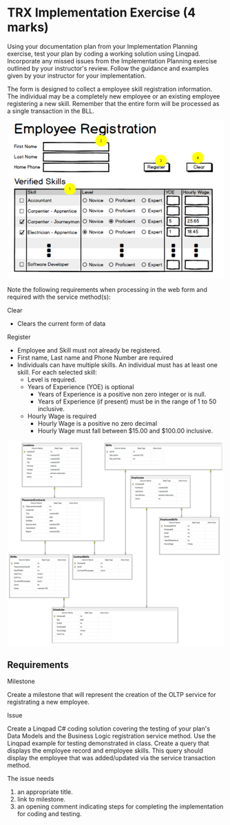 # TRX Implementation Exercise (4 marks)

Using your documentation plan from your Implementation Planning exercise, test your plan by coding a working solution using Linqpad. Incorporate any missed issues from the Implementation Planning exercise outlined by your instructor's review. Follow the guidance and examples given by your instructor for your implementation. 

The form is designed to collect a 
employee skill registration information. The individual may be a completely new employee or an existing employee registering a new skill. Remember that the entire form will be processed as a single transaction in the BLL.

![registration sheet data](./Employee_Skills_Registering.png)

Note the following requirements when processing in the web form and required with the service method(s):

Clear

- Clears the current form of data

Register

- Employee and Skill must not already be registered. 
- First name, Last name and Phone Number are required
- Individuals can have multiple skills. An individual must has at least one skill. For each selected skill:
  - Level is required.
  - Years of Experience (YOE) is optional
    - Years of Experience is a positive non zero integer or is null.
    - Years of Experience (if present) must be in the range of 1 to 50 inclusive.
  - Hourly Wage is required
    - Hourly Wage is a positive no zero decimal
    - Hourly Wage must fall between $15.00 and $100.00 inclusive.


![ERD](./workschedule_erd_jan2021.png)

## Requirements

Milestone 

Create a milestone that will represent the creation of the OLTP service for registrating a new employee.

Issue

Create a Linqpad C# coding solution covering the testing of your plan's Data Models and the Business Logic registration service method. Use the Linqpad example for testing demonstrated in class. Create a query that displays the employee record and employee skills. This query should display the employee that was added/updated via the service transaction method.

The issue needs
1. an appropriate title.
1. link to milestone.
1. an opening comment indicating steps for completing the implementation for coding and testing.
